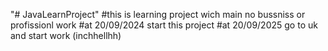 "# JavaLearnProject" 
#this is learning project wich main no bussniss or profissionl work 
#at 20/09/2024 start this project 
#at 20/09/2025 go to uk and start work (inchhellhh)
